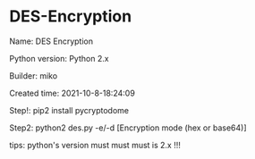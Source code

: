 # DES-Encryption

Name: DES Encryption

Python version: Python 2.x

Builder: miko

Created time: 2021-10-8-18:24:09

Step!: pip2 install pycryptodome
 
Step2: python2 des.py -e/-d <key> <data> [Encryption mode (hex or base64)]

 
tips: python's version must must must is 2.x !!!

